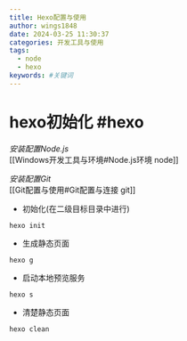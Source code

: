 ```yaml
---
title: Hexo配置与使用
author: wings1848
date: 2024-03-25 11:30:37
categories: 开发工具与使用
tags: 
  - node
  - hexo
keywords: #关键词
---
```

# hexo初始化 #hexo 
*安装配置Node.js*  
[[Windows开发工具与环境#Node.js环境 node]]

*安装配置Git*  
[[Git配置与使用#Git配置与连接 git]]

- 初始化(在二级目标目录中进行)
```
hexo init
```

- 生成静态页面
```
hexo g
```

- 启动本地预览服务
```
hexo s
```

- 清楚静态页面
```
hexo clean
```